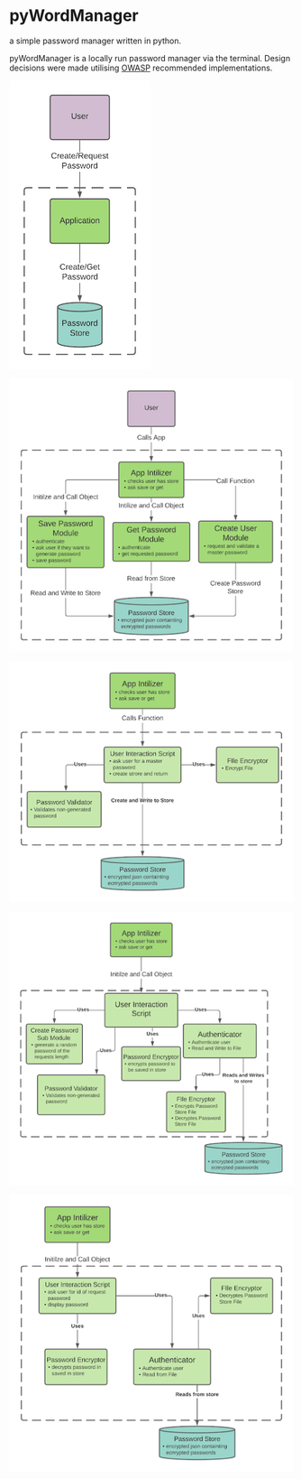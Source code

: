 # pyWordManager
a simple password manager written in python.

pyWordManager is a locally run password manager via the terminal. Design decisions were made utilising [OWASP](https://owasp.org/) recommended implementations.

![context level design](./readme.assets/f.png)



![container level design](./readme.assets/sdfa.png)

![component level: create user](./readme.assets/sadsaf.png)

![component level: save password](./readme.assets/savepasswordcontainer.png)

![component level: get password](./readme.assets/unnamed.png)
